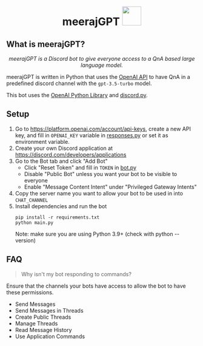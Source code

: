 <h1 align="center">
    <span>meerajGPT</span>
  <img width="auto" height="50px" src="asset/p.png"/>
</h1>

## What is meerajGPT?

<p align="center"><i> 
meerajGPT is a Discord bot to give everyone access to a QnA based large language model. 
</i></p>

meerajGPT  is written in Python that uses the [OpenAI API](https://platform.openai.com/docs/api-reference) to have QnA in a predefined discord channel with the `gpt-3.5-turbo` model.

This bot uses the [OpenAI Python Library](https://github.com/openai/openai-python) and [discord.py](https://discordpy.readthedocs.io/).


## Setup


1. Go to https://platform.openai.com/account/api-keys, create a new API key, and fill in `OPENAI_KEY` variable in [responses.py](https://github.com/sak33b/meerajGPT/blob/main/responses.py) or set it as environment variable.
1. Create your own Discord application at https://discord.com/developers/applications
1. Go to the Bot tab and click "Add Bot"
    - Click "Reset Token" and fill in `TOKEN` in [bot.py](https://github.com/sak33b/meerajGPT/blob/main/bot.py)
    - Disable "Public Bot" unless you want your bot to be visible to everyone
    - Enable "Message Content Intent" under "Privileged Gateway Intents"
1. Copy the  server name you want to allow your bot to be used in into `CHAT_CHANNEL`
1. Install dependencies and run the bot
    ```
    pip install -r requirements.txt
    python main.py
    ```
    Note: make sure you are using Python 3.9+ (check with python --version)

## FAQ

> Why isn't my bot responding to commands?

Ensure that the channels your bots have access to allow the bot to have these permissions.
- Send Messages
- Send Messages in Threads
- Create Public Threads
- Manage Threads
- Read Message History
- Use Application Commands
